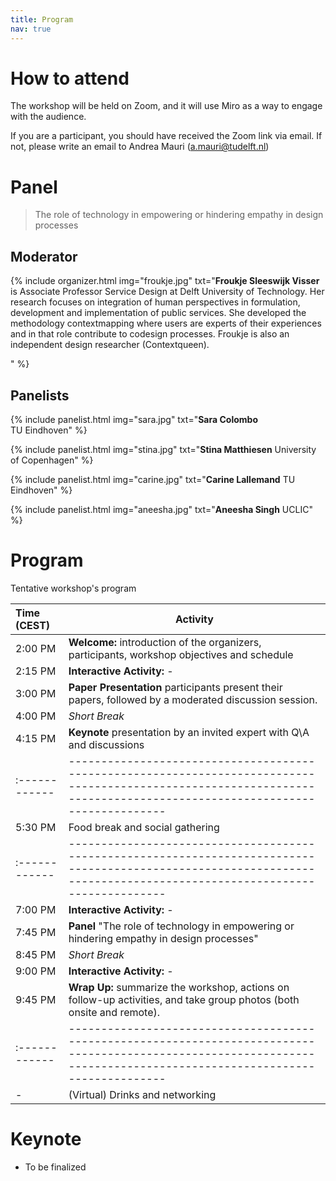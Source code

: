 ```yaml
---
title: Program
nav: true
---
```


# How to attend

The workshop will be held on Zoom, and it will use Miro as a way to engage with the audience.

If you are a participant, you should have received the Zoom link via email. If not, please write an email to Andrea Mauri (a.mauri@tudelft.nl)

# Panel

> The role of technology in empowering or hindering empathy in design processes

## Moderator

{% include organizer.html img="froukje.jpg" txt="<strong>Froukje Sleeswijk Visser</strong> is Associate Professor Service Design at Delft University of Technology. Her research focuses on integration of human perspectives in formulation, development and implementation of public services. She developed the methodology contextmapping where users are experts of their experiences and in that role contribute to codesign processes. Froukje is also an independent design researcher (Contextqueen).

" %}

## Panelists

{% include panelist.html img="sara.jpg" txt="<strong>Sara Colombo</strong> <br>TU Eindhoven" %}

{% include panelist.html img="stina.jpg" txt="<strong>Stina Matthiesen</strong> University of Copenhagen" %}

{% include panelist.html img="carine.jpg" txt="<strong>Carine Lallemand</strong> TU Eindhoven" %}

{% include panelist.html img="aneesha.jpg" txt="<strong>Aneesha Singh</strong> UCLIC" %}

# Program

Tentative workshop's program


| Time  (CEST) | Activity                                                                                                                                                              |
|:------------|-----------------------------------------------------------------------------------------------------------------------------------------------------------------------|
| 2:00 PM  | **Welcome:** introduction of the  organizers, participants, workshop objectives and schedule                                                                                         |
| 2:15 PM  | **Interactive Activity:** -                                                                                         |
| 3:00 PM  | **Paper Presentation** participants present their papers, followed by a moderated discussion session.                                                                                                    |
| 4:00 PM  | *Short Break*                                                                                         |
| 4:15 PM  | **Keynote** presentation by an invited expert with Q\A and discussions                                                                                                       |
|:------------|-----------------------------------------------------------------------------------------------------------------------------------------------------------------------|
|5:30 PM | Food break and social gathering|
|:------------|-----------------------------------------------------------------------------------------------------------------------------------------------------------------------|
| 7:00 PM | **Interactive Activity:** -                                                                                                |
| 7:45 PM | **Panel** "The role of technology in empowering or hindering empathy in design processes"                                                                                                   |
| 8:45 PM  | *Short Break*                                                                                         |
| 9:00 PM | **Interactive Activity:** -                                                                                                |
| 9:45 PM | **Wrap Up:** summarize the workshop, actions on follow-up activities, and take group photos (both onsite and remote). |
|:------------|-----------------------------------------------------------------------------------------------------------------------------------------------------------------------|
| - | (Virtual) Drinks and networking  |

<!--
| Duration   | Activity                                                                                                                                                              |
|:------------|-----------------------------------------------------------------------------------------------------------------------------------------------------------------------|
| 10 mins | **Set up:** login to the Zoom platform and greet all people. Eventual sensor check and start of the workshop-long data collection process. |
| 15 mins | **Welcome:** introduction of the  organizers, participants, workshop objectives and schedule                                                                                         |
| 45 mins | **Keynote:** presentation by an invited expert with Q\A and discussions                                                                                                   |
| 15 mins | *Short break*                                                                                                   |
| 45 mins | **Minute Madness** participants present their papers in a minute madness style, followed by a moderated discussion session.                                                                                                     |
| 30 mins | **Panel** discussion among experts and participants about how empathy may be applied in the design process of projects or tools                                                                                                    |
|:------------|-----------------------------------------------------------------------------------------------------------------------------------------------------------------------|
|30 mins|Lunch break and social gathering|
|:------------|-----------------------------------------------------------------------------------------------------------------------------------------------------------------------|
|30 mins|**Eliciting Themes:** rapid group discussion to elicit unaddressed questions raised during previous workshop activities|
|10 mins|**Cluster Themes:** participants and organizers group and categorize the themes in topics of interests|
| 15 mins | *Short break*  |
| 30 mins | **Group Feedback:** groups present the results of their ideation to all participants for feedback |
| 30 mins | **Mapping Session:** small groups within break-out rooms and using Miro boards will consolidate their ideas into developed research agendas |
| 15 mins | *Short break*  |
| 30 mins | **Group Presentations:** each group presents and discusses the results of ideation and mapping session to all other participants |
| 30 mins | **Wrap Up:** summarize the workshop, and define actions for follow-up activities, and take group photos (both onsite and remote). |
|:------------|-----------------------------------------------------------------------------------------------------------------------------------------------------------------------|
| - | (Virtual) Drinks and networking  |

-->
# Keynote 

- To be finalized

